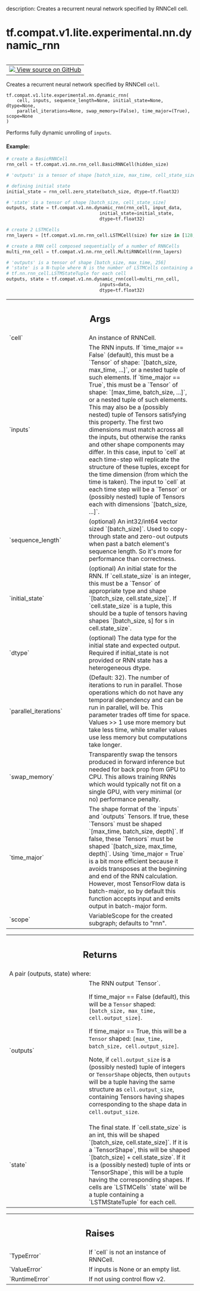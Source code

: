 description: Creates a recurrent neural network specified by RNNCell cell.

<div itemscope itemtype="http://developers.google.com/ReferenceObject">
<meta itemprop="name" content="tf.compat.v1.lite.experimental.nn.dynamic_rnn" />
<meta itemprop="path" content="Stable" />
</div>

# tf.compat.v1.lite.experimental.nn.dynamic_rnn

<!-- Insert buttons and diff -->

<table class="tfo-notebook-buttons tfo-api nocontent" align="left">
<td>
  <a target="_blank" href="https://github.com/tensorflow/tensorflow/blob/r2.2/tensorflow/lite/experimental/examples/lstm/rnn.py#L41-L276">
    <img src="https://www.tensorflow.org/images/GitHub-Mark-32px.png" />
    View source on GitHub
  </a>
</td>
</table>



Creates a recurrent neural network specified by RNNCell `cell`.

<pre class="devsite-click-to-copy prettyprint lang-py tfo-signature-link">
<code>tf.compat.v1.lite.experimental.nn.dynamic_rnn(
    cell, inputs, sequence_length=None, initial_state=None, dtype=None,
    parallel_iterations=None, swap_memory=(False), time_major=(True), scope=None
)
</code></pre>



<!-- Placeholder for "Used in" -->

Performs fully dynamic unrolling of `inputs`.

#### Example:



```python
# create a BasicRNNCell
rnn_cell = tf.compat.v1.nn.rnn_cell.BasicRNNCell(hidden_size)

# 'outputs' is a tensor of shape [batch_size, max_time, cell_state_size]

# defining initial state
initial_state = rnn_cell.zero_state(batch_size, dtype=tf.float32)

# 'state' is a tensor of shape [batch_size, cell_state_size]
outputs, state = tf.compat.v1.nn.dynamic_rnn(rnn_cell, input_data,
                                   initial_state=initial_state,
                                   dtype=tf.float32)
```

```python
# create 2 LSTMCells
rnn_layers = [tf.compat.v1.nn.rnn_cell.LSTMCell(size) for size in [128, 256]]

# create a RNN cell composed sequentially of a number of RNNCells
multi_rnn_cell = tf.compat.v1.nn.rnn_cell.MultiRNNCell(rnn_layers)

# 'outputs' is a tensor of shape [batch_size, max_time, 256]
# 'state' is a N-tuple where N is the number of LSTMCells containing a
# tf.nn.rnn_cell.LSTMStateTuple for each cell
outputs, state = tf.compat.v1.nn.dynamic_rnn(cell=multi_rnn_cell,
                                   inputs=data,
                                   dtype=tf.float32)
```


<!-- Tabular view -->
 <table class="responsive fixed orange">
<colgroup><col width="214px"><col></colgroup>
<tr><th colspan="2"><h2 class="add-link">Args</h2></th></tr>

<tr>
<td>
`cell`
</td>
<td>
An instance of RNNCell.
</td>
</tr><tr>
<td>
`inputs`
</td>
<td>
The RNN inputs.
If `time_major == False` (default), this must be a `Tensor` of shape:
`[batch_size, max_time, ...]`, or a nested tuple of such elements.
If `time_major == True`, this must be a `Tensor` of shape: `[max_time,
batch_size, ...]`, or a nested tuple of such elements. This may also be
a (possibly nested) tuple of Tensors satisfying this property.  The
first two dimensions must match across all the inputs, but otherwise the
ranks and other shape components may differ. In this case, input to
`cell` at each time-step will replicate the structure of these tuples,
except for the time dimension (from which the time is taken). The input
to `cell` at each time step will be a `Tensor` or (possibly nested)
tuple of Tensors each with dimensions `[batch_size, ...]`.
</td>
</tr><tr>
<td>
`sequence_length`
</td>
<td>
(optional) An int32/int64 vector sized `[batch_size]`. Used
to copy-through state and zero-out outputs when past a batch element's
sequence length.  So it's more for performance than correctness.
</td>
</tr><tr>
<td>
`initial_state`
</td>
<td>
(optional) An initial state for the RNN. If `cell.state_size`
is an integer, this must be a `Tensor` of appropriate type and shape
`[batch_size, cell.state_size]`. If `cell.state_size` is a tuple, this
should be a tuple of tensors having shapes `[batch_size, s] for s in
cell.state_size`.
</td>
</tr><tr>
<td>
`dtype`
</td>
<td>
(optional) The data type for the initial state and expected output.
Required if initial_state is not provided or RNN state has a heterogeneous
dtype.
</td>
</tr><tr>
<td>
`parallel_iterations`
</td>
<td>
(Default: 32).  The number of iterations to run in
parallel.  Those operations which do not have any temporal dependency and
can be run in parallel, will be.  This parameter trades off time for
space.  Values >> 1 use more memory but take less time, while smaller
values use less memory but computations take longer.
</td>
</tr><tr>
<td>
`swap_memory`
</td>
<td>
Transparently swap the tensors produced in forward inference
but needed for back prop from GPU to CPU.  This allows training RNNs which
would typically not fit on a single GPU, with very minimal (or no)
performance penalty.
</td>
</tr><tr>
<td>
`time_major`
</td>
<td>
The shape format of the `inputs` and `outputs` Tensors. If true,
these `Tensors` must be shaped `[max_time, batch_size, depth]`. If false,
these `Tensors` must be shaped `[batch_size, max_time, depth]`. Using
`time_major = True` is a bit more efficient because it avoids transposes
at the beginning and end of the RNN calculation.  However, most TensorFlow
data is batch-major, so by default this function accepts input and emits
output in batch-major form.
</td>
</tr><tr>
<td>
`scope`
</td>
<td>
VariableScope for the created subgraph; defaults to "rnn".
</td>
</tr>
</table>



<!-- Tabular view -->
 <table class="responsive fixed orange">
<colgroup><col width="214px"><col></colgroup>
<tr><th colspan="2"><h2 class="add-link">Returns</h2></th></tr>
<tr class="alt">
<td colspan="2">
A pair (outputs, state) where:
</td>
</tr>
<tr>
<td>
`outputs`
</td>
<td>
The RNN output `Tensor`.

If time_major == False (default), this will be a `Tensor` shaped:
`[batch_size, max_time, cell.output_size]`.

If time_major == True, this will be a `Tensor` shaped:
`[max_time, batch_size, cell.output_size]`.

Note, if `cell.output_size` is a (possibly nested) tuple of integers
or `TensorShape` objects, then `outputs` will be a tuple having the
same structure as `cell.output_size`, containing Tensors having shapes
corresponding to the shape data in `cell.output_size`.
</td>
</tr><tr>
<td>
`state`
</td>
<td>
The final state.  If `cell.state_size` is an int, this
will be shaped `[batch_size, cell.state_size]`.  If it is a
`TensorShape`, this will be shaped `[batch_size] + cell.state_size`.
If it is a (possibly nested) tuple of ints or `TensorShape`, this will
be a tuple having the corresponding shapes. If cells are `LSTMCells`
`state` will be a tuple containing a `LSTMStateTuple` for each cell.
</td>
</tr>
</table>



<!-- Tabular view -->
 <table class="responsive fixed orange">
<colgroup><col width="214px"><col></colgroup>
<tr><th colspan="2"><h2 class="add-link">Raises</h2></th></tr>

<tr>
<td>
`TypeError`
</td>
<td>
If `cell` is not an instance of RNNCell.
</td>
</tr><tr>
<td>
`ValueError`
</td>
<td>
If inputs is None or an empty list.
</td>
</tr><tr>
<td>
`RuntimeError`
</td>
<td>
If not using control flow v2.
</td>
</tr>
</table>


